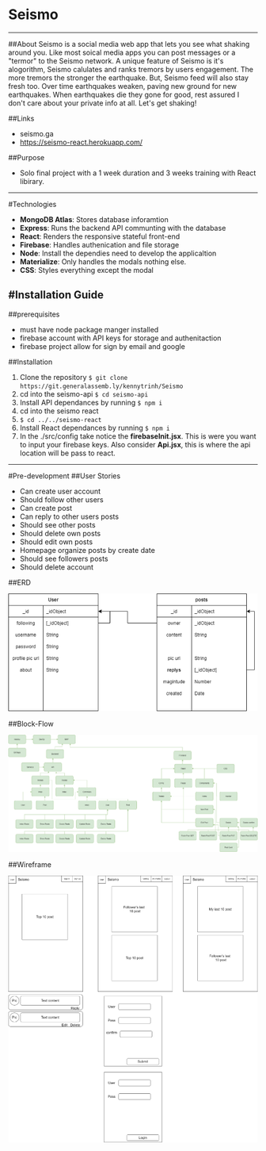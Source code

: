 # Seismo
-------
##About
Seismo is a social media web app that lets you see what shaking around you. Like most soical media apps you can post messages or a "termor" to the Seismo network. A unique feature of Seismo is it's alogorithm, Seismo calulates and ranks tremors by users engagement. The more tremors the stronger the earthquake. But, Seismo feed will also stay fresh too. Over time earthquakes weaken, paving new ground for new earthquakes. When earthquakes die they gone for good, rest assured I don't care about your private info at all. Let's get shaking!

##Links
- seismo.ga
- https://seismo-react.herokuapp.com/

##Purpose
- Solo final project with a 1 week duration and 3 weeks training with React libirary.
-------
#Technologies
- **MongoDB Atlas**: Stores database inforamtion
- **Express**: Runs the backend API communting with the database
- **React**: Renders the responsive stateful front-end
- **Firebase**: Handles authenication and file storage
- **Node**: Install the dependies need to develop the applicaltion
- **Materialize**: Only handles the modals nothing else.
- **CSS**: Styles everything except the modal

#Installation Guide
-------
##prerequisites
- must have node package manger installed
- firebase account with API keys for storage and authenitaction
- firebase project allow for sign by email and google

##Installation

1. Clone the repository
    `$ git clone https://git.generalassemb.ly/kennytrinh/Seismo`
2. cd into the seismo-api 
   `$ cd seismo-api`
3. Install API dependances by running 
   `$ npm i`
4. cd into the seismo react 
5. `$ cd ../../seismo-react`
6. Install React dependances by running 
   `$ npm i`
7. In the ./src/config take notice the **firebaseInit.jsx**. This is were you want to input your firebase keys. Also consider **Api.jsx**, this is where the api location will be pass to react. 
-------
#Pre-development 
##User Stories
* Can create user account
* Should follow other users
* Can create post
* Can reply to other users posts
* Should see other posts
* Should delete own posts
* Should edit own posts
* Homepage organize posts by create date
* Should see followers posts
* Should delete account

##ERD

![](./plan/plan-ERD.png)

##Block-Flow

![](./plan/plan-Process.png)

##Wireframe

![](./plan/plan-Wireframe.png)